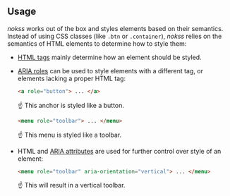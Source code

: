 <section>

# Usage

_nokss_ works out of the box and styles elements based on their semantics. Instead of using CSS classes (like `.btn` or `.container`), _nokss_ relies on the semantics of HTML elements to determine how to style them:

- [HTML tags](https://developer.mozilla.org/en-US/docs/Web/HTML/Element) mainly determine how an element should be styled.
- [ARIA roles](https://developer.mozilla.org/en-US/docs/Web/Accessibility/ARIA/Roles) can be used to style elements with a different tag, or elements lacking a proper HTML tag:
  ```html
  <a role="button"> ... </a>
  ```
  ☝️ This anchor is styled like a button.
  ```html
  <menu role="toolbar"> ... </menu>
  ```
  ☝️ This menu is styled like a toolbar.

- HTML and [ARIA attributes](https://developer.mozilla.org/en-US/docs/Web/Accessibility/ARIA/Attributes) are used for further control over style of an element:
  ```html
  <menu role="toolbar" aria-orientation="vertical"> ... </menu>
  ```
  ☝️ This will result in a vertical toolbar.

</section>